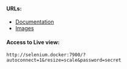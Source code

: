 #### URLs:
- [Documentation](https://www.selenium.dev/documentation/)
- [Images](https://hub.docker.com/r/selenium/standalone-chrome)

#### Access to Live view:
```
http://selenium.docker:7900/?autoconnect=1&resize=scale&password=secret
```
